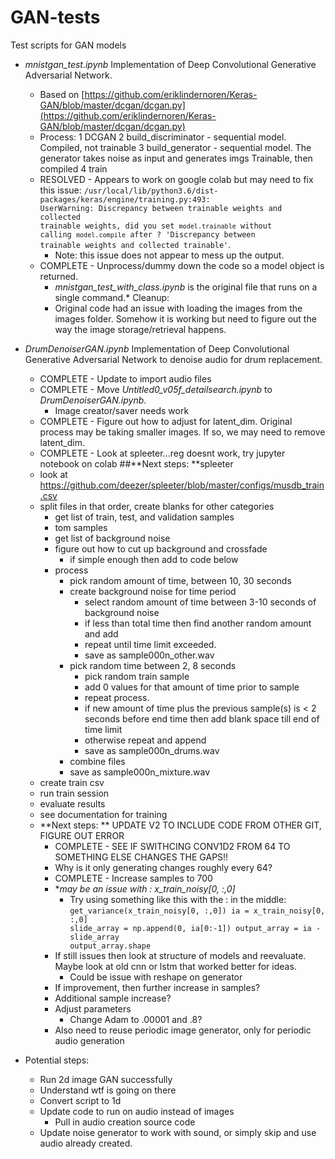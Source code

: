 # GAN-tests
Test scripts for GAN models

* *mnistgan_test.ipynb* Implementation of Deep Convolutional Generative Adversarial Network.
	* Based on [https://github.com/eriklindernoren/Keras-GAN/blob/master/dcgan/dcgan.py](https://github.com/eriklindernoren/Keras-GAN/blob/master/dcgan/dcgan.py)
	* Process:
		1 DCGAN
		2 build_discriminator - sequential model. Compiled, not trainable
		3 build_generator - sequential model. The generator takes noise as input and generates imgs  Trainable, then compiled
		4 train
	* RESOLVED - Appears to work on google colab but may need to fix this issue: <code>/usr/local/lib/python3.6/dist-packages/keras/engine/training.py:493: UserWarning: Discrepancy between trainable weights and collected trainable weights, did you set `model.trainable` without calling `model.compile` after ?
  'Discrepancy between trainable weights and collected trainable'</code>.
		* Note: this issue does not appear to mess up the output.
	* COMPLETE - Unprocess/dummy down the code so a model object is returned.  
		* *mnistgan_test_with_class.ipynb* is the original file that runs on a single command.* Cleanup:
		* Original code had an issue with loading the images from the images folder.  Somehow it is working but need to figure out the way the image storage/retrieval happens. 

* *DrumDenoiserGAN.ipynb* Implementation of Deep Convolutional Generative Adversarial Network to denoise audio for drum replacement.
	* COMPLETE - Update to import audio files
	* COMPLETE - Move *Untitled0_v05f_detailsearch.ipynb* to *DrumDenoiserGAN.ipynb*.
		* Image creator/saver needs work
	* COMPLETE - Figure out how to adjust for latent_dim. Original process may be taking smaller images. If so, we may need to remove latent_dim.
	* COMPLETE -  Look at spleeter...reg doesnt work, try jupyter notebook on colab
	##**Next steps: **spleeter
	* look at https://github.com/deezer/spleeter/blob/master/configs/musdb_train.csv
	* split files in that order, create blanks for other categories
		* get list of train, test, and validation samples
		* tom samples
		* get list of background noise
		* figure out how to cut up background and crossfade
			* if simple enough then add to code below
		* process
			* pick random amount of time, between 10, 30 seconds
			* create background noise for time period
				* select random amount of time between 3-10 seconds of background noise
				* if less than total time then find another random amount and add
				* repeat until time limit exceeded.
				* save as sample000n_other.wav
			* pick random time between 2, 8 seconds
				* pick random train sample
				* add 0 values for that amount of time prior to sample
				* repeat process.
				* if new amount of time plus the previous sample(s) is < 2 seconds before end time then add blank space till end of time limit
				* otherwise repeat and append
				* save as sample000n_drums.wav
			* combine files
			* save as sample000n_mixture.wav
	* create train csv
	* run train session
	* evaluate results
	* see documentation for training	
	* **Next steps: ** UPDATE V2 TO INCLUDE CODE FROM OTHER GIT, FIGURE OUT ERROR
		* COMPLETE - SEE IF SWITHCING CONV1D2 FROM 64 TO SOMETHING ELSE CHANGES THE GAPS!!
		* Why is it only generating changes roughly every 64?
		* COMPLETE - Increase samples to 700
		* **may be an issue with : x_train_noisy[0, :,0]*
			 * Try using something like this with the : in the middle: <code>get_variance(x_train_noisy[0, :,0])
			 ia = x_train_noisy[0, :,0]
slide_array = np.append(0, ia[0:-1])
output_array = ia - slide_array
output_array.shape</code>
		* If still issues then look at structure of models and reevaluate. Maybe look at old cnn or lstm that worked better for ideas.
			* Could be issue with reshape on generator
		* If improvement, then further increase in samples?
		* Additional sample increase?
		* Adjust parameters
			* Change Adam to .00001 and .8?
		* Also need to reuse periodic image generator, only for periodic audio generation

	
* Potential steps:
	* Run 2d image GAN successfully
	* Understand wtf is going on there
	* Convert script to 1d
	* Update code to run on audio instead of images
		* Pull in audio creation source code
	* Update noise generator to work with sound, or simply skip and use audio already created.
	
